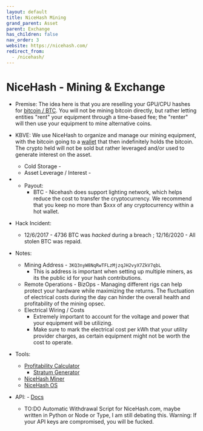 ```yaml
---
layout: default
title: NiceHash Mining
grand_parent: Asset
parent: Exchange
has_children: false
nav_order: 3
website: https://nicehash.com/
redirect_from:
  - /nicehash/
---
```


# NiceHash - Mining & Exchange
- Premise: The idea here is that you are reselling your GPU/CPU hashes for [bitcoin / BTC](bitcoin.md). You will not be mining bitcoin directly, but rather letting entities "rent" your equipment through a time-based fee; the "renter" will then use your equipment to mine alternative coins.
  
- KBVE: We use NiceHash to organize and manage our mining equipment, with the bitcoin going to a [wallet](wallet.md) that then indefinitely holds the bitcoin. The crypto held will not be sold but rather leveraged and/or used to generate interest on the asset. 
	- Cold Storage -
	- Asset Leverage / Interest - 
 
- - Payout:
	- BTC - Nicehash does support lighting network, which helps reduce the cost to transfer the cryptocurrency. We recommend that you keep no more than $xxx of any cryptocurrency within a hot wallet. 
- Hack Incident: 
  - 12/6/2017 - 4736 BTC was *hacked* during a breach ; 12/16/2020 - All stolen BTC was repaid. 

- Notes:
	- Mining Address - ```3KQ3nyW8NqRwTFLzMjzqJH2vyX7ZkV7qbL```
		- This is address is important when setting up multiple miners, as its the public id for your hash contributions. 
	- Remote Operations - BizOps - Managing different rigs can help protect your hardware while maximizing the returns. The fluctuation of electrical costs during the day can hinder the overall health and profitability of the mining opsec. 
	- Electrical Wiring / Costs
		- Extremely important to account for the voltage and power that your equipment will be utilizing. 
		- Make sure to mark the electrical cost per kWh that your utility provider charges, as certain equipment might not be worth the cost to operate.
	
	
- Tools:
	- [Profitability Calculator](https://www.nicehash.com/profitability-calculator/) 
		- [Stratum Generator](https://www.nicehash.com/stratum-generator)
	- [NiceHash Miner](https://github.com/nicehash/NiceHashMiner/releases)
	- [NiceHash OS](https://www.nicehash.com/nhos-mining)

- API: - [Docs](https://www.nicehash.com/docs/)
	- TO:DO Automatic Withdrawal Script for NiceHash.com, maybe written in Python or Node or Type, I am still debating this. Warning: If your API keys are compromised, you will be fucked. 